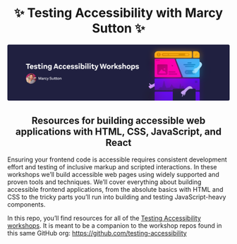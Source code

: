 <div>
  <h1 align="center">✨ Testing Accessibility with Marcy Sutton ✨</h1>

  <a href="https://testingaccessibility.com">
    <img
      alt="Testing Accessibility Workshops by Marcy Sutton"
      src="./ta-promo-image.png"
    />
  </a>
  
  <h2 align="center">
    Resources for building accessible web applications with HTML, CSS, JavaScript, and React
  </h2>

  <p>
    Ensuring your frontend code is accessible requires consistent development effort and testing of inclusive markup and scripted interactions. In these workshops we’ll build
    accessible web pages using widely supported and proven tools and
    techniques. We’ll cover everything about building accessible frontend
    applications, from the absolute basics with HTML and CSS to the tricky parts you’ll run into building and testing JavaScript-heavy components.
  </p>

  <p>In this repo, you’ll find resources for all of the <a href="https://testingaccessibility.com">Testing Accessibility workshops</a>. It is meant to be a companion to the workshop repos found in this same GitHub org: <a href="https://github.com/testing-accessibility">https://github.com/testing-accessibility</a></p>
</div>
